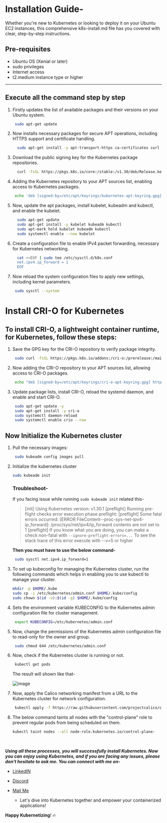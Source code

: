 # Installation Guide-

Whether you're new to Kubernetes or looking to deploy it on your Ubuntu EC2 instances, this comprehensive k8s-install.md file has you covered with clear, step-by-step instructions.

## Pre-requisites

- Ubuntu OS (Xenial or later)
- sudo privileges
- Internet access
- t2.medium instance type or higher

---

## Execute all the command step by step
1. Firstly updates the list of available packages and their versions on your Ubuntu system.
   
   ```bash
    sudo apt-get update
   ```
3. Now installs necessary packages for secure APT operations, including HTTPS support and certificate handling.
    ```bash
      sudo apt-get install -y apt-transport-https ca-certificates curl gpg
    ```
4. Download the public signing key for the Kubernetes package repositories.
    ```bash
      curl -fsSL https://pkgs.k8s.io/core:/stable:/v1.30/deb/Release.key | sudo gpg --dearmor -o /etc/apt/keyrings/kubernetes-apt-keyring.gpg
    ```
5. Adding the Kubernetes repository to your APT sources list, enabling access to Kubernetes packages.
    ```bash
     echo 'deb [signed-by=/etc/apt/keyrings/kubernetes-apt-keyring.gpg] https://pkgs.k8s.io/core:/stable:/v1.30/deb/ /' | sudo tee /etc/apt/sources.list.d/kubernetes.list
    ```
6. Now, update the apt packages, install kubelet, kubeadm and kubectl, and enable the kubelet.
    ```bash
      sudo apt-get update
      sudo apt-get install -y kubelet kubeadm kubectl
      sudo apt-mark hold kubelet kubeadm kubectl
      sudo systemctl enable --now kubelet
   ```
7. Create a configuration file to enable IPv4 packet forwarding, necessary for Kubernetes networking.
    ```bash
      cat <<EOF | sudo tee /etc/sysctl.d/k8s.conf
      net.ipv4.ip_forward = 1
      EOF
    ```
8. Now reload the system configuration files to apply new settings, including kernel parameters.
    ```bash
     sudo sysctl --system
    ```

# Install CRI-O for Kubernetes
## To install CRI-O, a lightweight container runtime, for Kubernetes, follow these steps:

1. Save the GPG key for the CRI-O repository to verify package integrity.

   ```bash
    sudo curl -fsSL https://pkgs.k8s.io/addons:/cri-o:/prerelease:/main/deb/Release.key | sudo gpg --dearmor -o /etc/apt/keyrings/cri-o-apt-keyring.gpg
   ```
2. Now adding the CRI-O repository to your APT sources list, allowing access to CRI-O packages.
    ```bash
     echo "deb [signed-by=/etc/apt/keyrings/cri-o-apt-keyring.gpg] https://pkgs.k8s.io/addons:/cri-o:/prerelease:/main/deb/ /" | sudo tee /etc/apt/sources.list.d/cri-o.list   
   ```
3. Update package lists, install CRI-O, reload the systemd daemon, and enable and start CRI-O.
   ```bash
    sudo apt-get update -y
    sudo apt-get install -y cri-o
    sudo systemctl daemon-reload
    sudo systemctl enable crio --now
   ```

  ## Now Initialize the Kubernetes cluster

  1. Pull the necessary images:

     ```bash
      sudo kubeadm config images pull
     ```
  2. Initialize the kubernetes cluster
     ```bash
     sudo kubeadm init
     ```
      ### Troubleshoot-
      If you facing issue while running `sudo kubeadm init` related this-
       > [init] Using Kubernetes version: v1.30.1
[preflight] Running pre-flight checks
error execution phase preflight: [preflight] Some fatal errors occurred:
        [ERROR FileContent--proc-sys-net-ipv4-ip_forward]: /proc/sys/net/ipv4/ip_forward contents are not set to 1
[preflight] If you know what you are doing, you can make a check non-fatal with `--ignore-preflight-errors=...`
To see the stack trace of this error execute with --v=5 or higher

      **Then you must have to use the below command-**

        ```bash
         sudo sysctl net.ipv4.ip_forward=1
        ```   
     
  4. To set up kubeconfig for managing the Kubernetes cluster, run the following commands which helps in enabling you to use kubectl to manage your cluster.
     ```bash
     mkdir -p $HOME/.kube
     sudo cp -i /etc/kubernetes/admin.conf $HOME/.kube/config
     sudo chown $(id -u):$(id -g) $HOME/.kube/config
     ```
  5. Sets the environment variable KUBECONFIG to the Kubernetes admin configuration file for cluster management.
     ```bash
      export KUBECONFIG=/etc/kubernetes/admin.conf
     ```
  6. Now, change the permissions of the Kubernetes admin configuration file to read-only for the owner and group.
     ```bash
      sudo chmod 644 /etc/kubernetes/admin.conf
     ```
  7. Now, check if the Kubernetes cluster is running or not.
     ```bash
      kubectl get pods
     ```
     The result will shown like that-
     <br/>
     
     ![image](https://github.com/mdazfar2/ShellScript-Toolkit/assets/100375390/0048afea-ffd5-45f2-80a5-ab6962ccdd2d)

  8. Now, apply the Calico networking manifest from a URL to the Kubernetes cluster for network configuration.
     
     ```bash
      kubectl apply -f https://raw.githubusercontent.com/projectcalico/calico/v3.26.0/manifests/calico.yaml
     ```
  9. The below command taints all nodes with the "control-plane" role to prevent regular pods from being scheduled on them.
     ```bash
     kubectl taint nodes --all node-role.kubernetes.io/control-plane-
     ```
     <br/>
***Using all these processes, you will successfully install Kubernetes. Now you can enjoy using Kubernetes, and if you are facing any issues, please don't hesitate to ask me. You can connect with me on-***

- [LinkedIN](https://linkedin.com/in/md-azfar-alam)
- [Discord](https://discordapp.com/users/877531143610708028)
- [Mail Me](mailto:azfaralam.ops@gmail.com)

    - Let's dive into Kubernetes together and empower your containerized applications!

**Happy Kubernetizing**! 🔥
